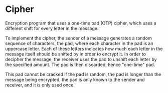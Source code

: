 # Cipher

Encryption program that uses a one-time pad (OTP) cipher, which uses a different shift for every letter in the message.

To implement the cipher, the sender of a message generates a random sequence of characters, the pad, where each character in the pad is an uppercase letter. Each of these letters indicates how much each letter in the message itself should be shifted by in order to encrypt it. In order to decipher the message, the receiver uses the pad to unshift each letter by the specified amount. The pad is then discarded, hence "one-time" pad.

This pad cannot be cracked if the pad is random, the pad is longer than the message being encrypted, the pad is only known to the sender and receiver, and it is only used once.
